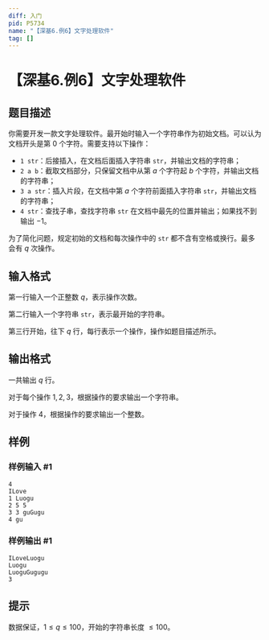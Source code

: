 ```yaml
---
diff: 入门
pid: P5734
name: "【深基6.例6】文字处理软件"
tag: []
---
```

# 【深基6.例6】文字处理软件
## 题目描述

你需要开发一款文字处理软件。最开始时输入一个字符串作为初始文档。可以认为文档开头是第 $0$ 个字符。需要支持以下操作：

- `1 str`：后接插入，在文档后面插入字符串 $\texttt{str}$，并输出文档的字符串；
- `2 a b`：截取文档部分，只保留文档中从第 $a$ 个字符起 $b$ 个字符，并输出文档的字符串；
- `3 a str`：插入片段，在文档中第 $a$ 个字符前面插入字符串 $\texttt{str}$，并输出文档的字符串；
- `4 str`：查找子串，查找字符串 $\texttt{str}$ 在文档中最先的位置并输出；如果找不到输出 $-1$。

为了简化问题，规定初始的文档和每次操作中的 $\texttt{str}$ 都不含有空格或换行。最多会有 $q$ 次操作。
## 输入格式

第一行输入一个正整数 $q$，表示操作次数。

第二行输入一个字符串 $\texttt{str}$，表示最开始的字符串。

第三行开始，往下 $q$ 行，每行表示一个操作，操作如题目描述所示。
## 输出格式

一共输出 $q$ 行。

对于每个操作 $1,2,3$，根据操作的要求输出一个字符串。

对于操作 $4$，根据操作的要求输出一个整数。
## 样例

### 样例输入 #1
```
4
ILove
1 Luogu
2 5 5
3 3 guGugu
4 gu
```
### 样例输出 #1
```
ILoveLuogu
Luogu
LuoguGugugu
3
```
## 提示

数据保证，$1 \leq q\le 100$，开始的字符串长度 $\leq 100$。
